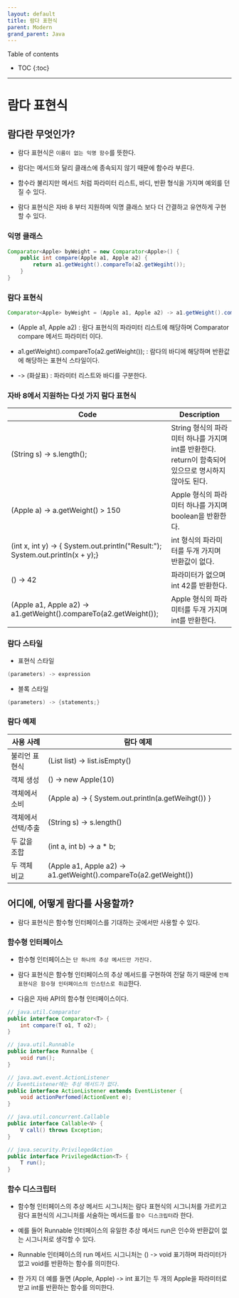```yaml
---
layout: default
title: 람다 표현식
parent: Modern
grand_parent: Java
---
```



Table of contents


- TOC
{:toc}


---

# 람다 표현식

## 람다란 무엇인가?

- 람다 표현식은 `이름이 없는 익명 함수`를 뜻한다.

- 람다는 메서드와 달리 클래스에 종속되지 않기 때문에 함수라 부른다.

- 함수라 불리지만 메서드 처럼 파라미터 리스트, 바디, 반환 형식을 가지며 예외를 던질 수 있다.

- 람다 표현식은 자바 8 부터 지원하며 익명 클래스 보다 더 간결하고 유연하게 구현할 수 있다.


### 익명 클래스

```java
Comparator<Apple> byWeight = new Comparator<Apple>() {
    public int compare(Apple a1, Apple a2) {
        return a1.getWeight().compareTo(a2.getWegiht());
    }
}
```

### 람다 표현식

```java
Comparator<Apple> byWeight = (Apple a1, Apple a2) -> a1.getWeight().compareTo(a2.getWeight());
```

- (Apple a1, Apple a2) : 람다 표현식의 파라미터 리스트에 해당하며 Comparator compare 메서드 파라미터 이다.

- a1.getWeight().compareTo(a2.getWeight()); : 람다의 바디에 해당하며 반환값에 해당하는 표현식 스타일이다.

- -> (화살표) : 파라미터 리스트와 바디를 구분한다.

### 자바 8에서 지원하는 다섯 가지 람다 표현식

Code | Description
---|---
(String s) -> s.length(); | String 형식의 파라미터 하나를 가지며 int를 반환한다. return이 함축되어 있으므로 명시하지 않아도 된다.
(Apple a) -> a.getWeight() > 150 | Apple 형식의 파라미터 하나를 가지며 boolean을 반환한다.
(int x, int y) -> { System.out.println("Result:"); System.out.println(x + y);} | int 형식의 파라미터를 두개 가지며 반환값이 없다.
() -> 42 | 파라미터가 없으며 int 42를 반환한다.
(Apple a1, Apple a2) -> a1.getWeight().compareTo(a2.getWeight()); | Apple 형식의 파라미터를 두개 가지며 int를 반환한다.

### 람다 스타일

- 표현식 스타일

```java
(parameters) -> expression
```

- 블록 스타일

```java
(parameters) -> {statements;}
```

### 람다 예제

사용 사례 | 람다 예제
---|---
불리언 표현식 | (List<String> list) -> list.isEmpty()
객체 생성 | () -> new Apple(10)
객체에서 소비 | (Apple a) -> { System.out.println(a.getWeihgt()) }
객체에서 선택/추출 | (String s) -> s.length()
두 값을 조합 | (int a, int b) -> a * b;
두 객체 비교 | (Apple a1, Apple a2) -> a1.getWeight().compareTo(a2.getWeight())

## 어디에, 어떻게 람다를 사용할까?

- 람다 표현식은 함수형 인터페이스를 기대하는 곳에서만 사용할 수 있다.

### 함수형 인터페이스

- 함수형 인터페이스는 `단 하나의 추상 메서드만 가진다.`

- 람다 표현식은 함수형 인터페이스의 추상 메서드를 구현하여 전달 하기 때문에 `전체 표현식은 함수형 인터페이스의 인스턴스로 취급`한다.

- 다음은 자바 API의 함수형 인터페이스이다.

```java
// java.util.Comparator
public interface Comparator<T> {
    int compare(T o1, T o2);
}

// java.util.Runnable
public interface Runnalbe {
    void run();
}

// java.awt.event.ActionListener
// EventListener에는 추상 메서드가 없다.
public interface ActionListener extends EventListener {
    void actionPerfomed(ActionEvent e);
}

// java.util.concurrent.Callable
public interface Callable<V> {
    V call() throws Exception;
}

// java.security.PrivilegedAction
public interface PrivilegedAction<T> {
    T run();
}
```

### 함수 디스크립터

- 함수형 인터페이스의 추상 메서드 시그니처는 람다 표현식의 시그니처를 가르키고 람다 표현식의 시그니처를 서술하는 메서드를 `함수 디스크립터`라 한다.

- 예를 들어 Runnable 인터페이스의 유일한 추상 메서드 run은 인수와 반환값이 없는 시그니처로 생각할 수 있다.

- Runnable 인터페이스의 run 메서드 시그니처는 () -> void 표기하며 파라미터가 없고 void를 반환하는 함수를 의미한다.

- 한 가지 더 예를 들면 (Apple, Apple) -> int 표기는 두 개의 Apple을 파라미터로 받고 int를 반환하는 함수를 의미한다.